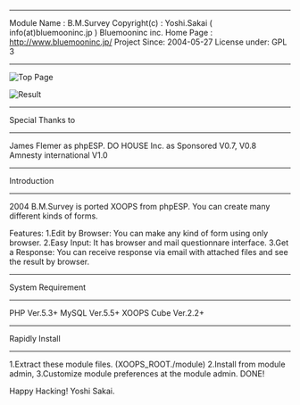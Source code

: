 --------------------------------------------------------------------------------

Module Name  : B.M.Survey
Copyright(c) : Yoshi.Sakai ( info(at)bluemooninc.jp ) Bluemooninc inc.
Home Page    : http://www.bluemooninc.jp/
Project Since: 2004-05-27
License under: GPL 3

--------------------------------------------------------------------------------

![Top Page](http://dl.dropbox.com/u/31666676/github/bmsurvey_top.png)

![Result](http://dl.dropbox.com/u/31666676/github/bmsurvey_result.png)

*****************
Special Thanks to
*****************
James Flemer as phpESP.
DO HOUSE Inc. as Sponsored V0.7, V0.8
Amnesty international V1.0

************
Introduction
************
2004 B.M.Survey is ported XOOPS from phpESP.
You can create many different kinds of forms.

Features:
1.Edit by Browser: You can make any kind of form using only browser.
2.Easy Input: It has browser and mail questionnare interface. 
3.Get a Response: You can receive response via email with attached files and see the result by browser.

******************
System Requirement
******************
PHP Ver.5.3+
MySQL Ver.5.5+
XOOPS Cube Ver.2.2+

***************
Rapidly Install
***************
1.Extract these module files. (XOOPS_ROOT./module)
2.Install from module admin,
3.Customize module preferences at the module admin.
DONE!

Happy Hacking!
Yoshi Sakai.
